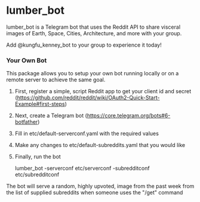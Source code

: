 # lumber_bot
lumber_bot is a Telegram bot that uses the Reddit API to share visceral images
of Earth, Space, Cities, Architecture, and more with your group.

Add @kungfu_kenney_bot to your group to experience it today!


### Your Own Bot

This package allows you to setup your own bot running locally or on a remote
server to achieve the same goal.

1. First, register a simple, script Reddit app to get your client id and secret
(https://github.com/reddit/reddit/wiki/OAuth2-Quick-Start-Example#first-steps)

2. Next, create a Telegram bot (https://core.telegram.org/bots#6-botfather)

3. Fill in etc/default-serverconf.yaml with the required values

5. Make any changes to etc/default-subreddits.yaml that you would like

6. Finally, run the bot

    lumber_bot -serverconf etc/serverconf -subredditconf etc/subredditconf

The bot will serve a random, highly upvoted, image from the past week from the
list of supplied subreddits when someone uses the "/get" command
